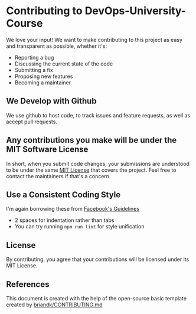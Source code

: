 # Contributing to DevOps-University-Course
We love your input! We want to make contributing to this project as easy and transparent as possible, whether it's:

- Reporting a bug
- Discussing the current state of the code
- Submitting a fix
- Proposing new features
- Becoming a maintainer

## We Develop with Github
We use github to host code, to track issues and feature requests, as well as accept pull requests.

## Any contributions you make will be under the MIT Software License
In short, when you submit code changes, your submissions are understood to be under the same [MIT License](http://choosealicense.com/licenses/mit/) that covers the project. Feel free to contact the maintainers if that's a concern.

## Use a Consistent Coding Style
I'm again borrowing these from [Facebook's Guidelines](https://github.com/facebook/draft-js/blob/a9316a723f9e918afde44dea68b5f9f39b7d9b00/CONTRIBUTING.md)

* 2 spaces for indentation rather than tabs
* You can try running `npm run lint` for style unification

## License
By contributing, you agree that your contributions will be licensed under its MIT License.

## References
This document is created with the help of the open-source basic template created by [briandk/CONTRIBUTING.md](https://gist.github.com/briandk/3d2e8b3ec8daf5a27a62?fbclid=IwAR1FkrZvwOIrU5AB1jnxqce3cnlIPxHiAhwfApaeAAUwMqca5S-zvmJjloE)
